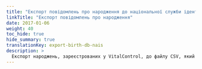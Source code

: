 ```yaml
---
title: "Експорт повідомлень про народження до національної служби ідентифікації тварин"
linkTitle: "Експорт повідомлень про народження"
date: 2017-01-06
weight: 40
toc_hide: true
hide_summary: true
translationKey: export-birth-db-nais
description: >
  Експорт народжень, зареєстрованих у VitalControl, до файлу CSV, який можна використовувати для масового звітування про зареєстровані народження до національної служби ідентифікації тварин.
---
```

